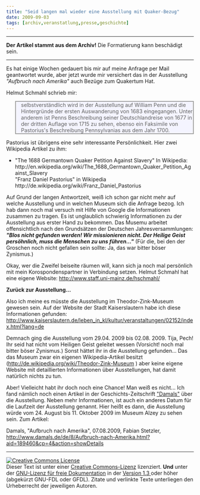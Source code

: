 ```yaml
---
title: "Seid langen mal wieder eine Ausstellung mit Quaker-Bezug"
date: 2009-09-03
tags: [archiv,veranstatlung,presse,geschichte]
---
```

<hr><b>Der Artikel stammt aus dem Archiv!</b> Die Formatierung kann beschädigt sein.<hr>

Es hat einige Wochen gedauert bis mir auf meine Anfrage per Mail geantwortet wurde, aber jetzt wurde mir versichert das in der Ausstellung <cite>"Aufbruch nach Amerika"</cite> auch Bezüge zum Quakertum Hat. 

Helmut Schmahl schrieb mir:

<blockquote width=80%; style="background:#f4f4ff; border: 2px solid #999; border-right-width: 2px">
selbstverständlich wird in der Ausstellung auf William Penn und die Hintergründe der ersten Auswanderung von 1683 eingegangen. Unter anderem ist Penns Beschreibung seiner Deutschlandreise von 1677 in der dritten Auflage von 1715 zu sehen, ebenso ein Faksimile von Pastorius's Beschreibung Pennsylvanias aus dem Jahr 1700.
</blockquote>

Pastorius ist übrigens eine sehr interessante Persönlichkeit. Hier zwei Wikipedia Artikel zu ihm:

<ul>
<li>"The 1688 Germantown Quaker Petition Against Slavery" In Wikipedia:
http://en.wikipedia.org/wiki/The_1688_Germantown_Quaker_Petition_Against_Slavery </li>"Franz Daniel Pastorius" in Wikipedia http://de.wikipedia.org/wiki/Franz_Daniel_Pastorius </li>
</ul>

Auf Grund der langen Antwortzeit, weiß ich schon gar nicht mehr auf welche Ausstellung und in welchen Museum sich die Anfrage bezog. Ich hab dann noch mal versuch mit Hilfe von Google die Informationen zusammen zu tragen. Es ist unglaublich schwierig Informationen zu der Ausstellung aus erster Hand zu bekommen. Das Musemu arbeitet offensichtlich nach den Grundsätzen der Deutschen Jahresversammlungen: <i><b>"Blos  nicht gefunden werden! Wir missionieren nicht. Der Heilige Geist persöhnlich, muss die Menschen zu uns führen..."</b></i> (Für die, bei den der Groschen noch nicht gefallen sein sollte: Ja, das war bitter böser Zynismus.)

Okay, wer die Zweifel beiseite räumen will, kann sich ja noch mal persönlich mit mein Korospondenspartner in Verbindung setzen. Helmut Schmahl hat eine eigene Website: http://www.staff.uni-mainz.de/hschmahl/

<b>Zurück zur Ausstellung...</b>

Also ich meine es müsste die Ausstellung im Theodor-Zink-Museum gewesen sein. Auf der Website der Stadt Kaiserslautern habe ich diese Informationen gefunden:
http://www.kaiserslautern.de/leben_in_kl/kultur/veranstaltungen/02152/index.html?lang=de

Demnach ging die Ausstellung vom 29.04. 2009 bis 02.08. 2009. Tija, Pech! Ihr seid hat nicht vom Heiligen Geist geleitet wessen (Vorsicht! noch mal bitter böser Zynismus.) Sonst hättet ihr in die Ausstellung gefunden... Das das Museum zwar ein eigenen Wikipedia-Artikel besitzt (http://de.wikipedia.org/wiki/Theodor-Zink-Museum ) aber keine eigene Website mit detaillierten Informationen über Ausstellungen, hat damit natürlich nichts zu tun. 

Aber! Vielleicht habt ihr doch noch eine Chance! Man weiß es nicht... Ich fand nämlich noch einen Artikel in der Geschichts-Zeitschrift <a href="http://de.wikipedia.org/wiki/Damals">"Damals"</a> über die Ausstellung. Neben mehr Informationen, ist auch ein anderes Datum für die Laufzeit der Ausstellung genannt. Hier heißt es dann, die Ausstellung würde vom 24. August bis 11. Oktober 2009 im Museum Alzey zu sehen sein. Zum Artikel:

Damals, "Aufbruch nach Amerika", 07.08.2009, Fabian Stetzler, http://www.damals.de/de/8/Aufbruch-nach-Amerika.html?aid=189460&cp=4&action=showDetails

<hr>

<a rel="license" href="http://creativecommons.org/licenses/by-sa/3.0/de/"><img alt="Creative Commons License" style="border-width:0" src="http://i.creativecommons.org/l/by-sa/3.0/de/88x31.png" /></a><br />Dieser Text ist unter einer <a rel="license" href="http://creativecommons.org/licenses/by-sa/3.0/de/">Creative Commons-Lizenz</a> lizenziert. <b>Und</b> unter der <a href="http://de.wikipedia.org/wiki/GFDL">GNU-Lizenz für freie Dokumentation</a> in der <a href="http://www.gnu.org/licenses/fdl-1.3.html">Version 1.3 </a> oder höher (abgekürzt GNU-FDL oder GFDL). Zitate und verlinkte Texte unterliegen den Urheberrecht der jeweiligen Autoren.

